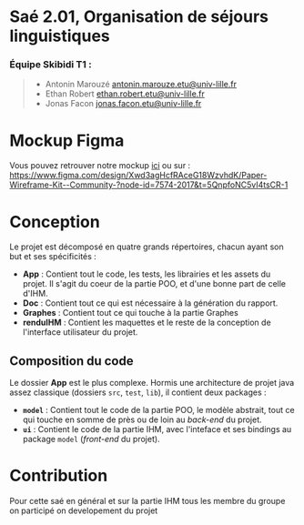 Saé 2.01, Organisation de séjours linguistiques
===

### Équipe Skibidi T1 :
>- Antonin Marouzé <antonin.marouze.etu@univ-lille.fr>
>- Ethan Robert <ethan.robert.etu@univ-lille.fr>
>- Jonas Facon <jonas.facon.etu@univ-lille.fr>

# Mockup Figma

Vous pouvez retrouver notre mockup [ici](https://www.figma.com/design/Xwd3agHcfRAceG18WzvhdK/Paper-Wireframe-Kit--Community-?node-id=7574-2017&t=5QnpfoNC5vI4tsCR-1) ou sur : https://www.figma.com/design/Xwd3agHcfRAceG18WzvhdK/Paper-Wireframe-Kit--Community-?node-id=7574-2017&t=5QnpfoNC5vI4tsCR-1

# Conception 

Le projet est décomposé en quatre grands répertoires, chacun ayant son but et ses spécificités : 
 - **App** : Contient tout le code, les tests, les librairies et les assets du projet. Il s'agit du coeur de la partie POO, et d'une bonne part de celle d'IHM.
 - **Doc** : Contient tout ce qui est nécessaire à la génération du rapport.
 - **Graphes** : Contient tout ce qui touche à la partie Graphes
 - **renduIHM** : Contient les maquettes et le reste de la conception de l'interface utilisateur du projet. 

## Composition du code

Le dossier **App** est le plus complexe. Hormis une architecture de projet java assez classique (dossiers `src`, `test`, `lib`), il contient deux packages : 
 - **`model`** : Contient tout le code de la partie POO, le modèle abstrait, tout ce qui touche en somme de près ou de loin au *back-end* du projet.
 - **`ui`** : Contient le code de la partie IHM, avec l'inteface et ses bindings au package `model` (*front-end* du projet).

# Contribution

Pour cette saé en général et sur la partie IHM tous les membre du groupe on participé on developement du projet 

